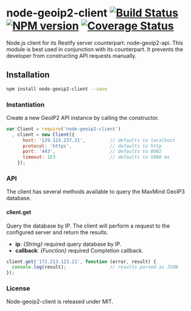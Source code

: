 # node-geoip2-client [![Build Status][status]](https://travis-ci.org/observing/node-geoip2-client) [![NPM version][npmimgurl]](http://npmjs.org/package/node-geoip2-client) [![Coverage Status][coverage]](http://coveralls.io/r/observing/node-geoip2-client?branch=master)

[status]: https://travis-ci.org/observing/node-geoip2-client.png?branch=master
[npmimgurl]: https://badge.fury.io/js/node-geoip2-client.png
[coverage]: http://coveralls.io/repos/observing/node-geoip2-client/badge.png?branch=master

Node.js client for its Restify server counterpart: node-geoip2-api. This
module is best used in conjunction with its counterpart. It prevents
the developer from constructing API requests manually.

## Installation

```sh
npm install node-geoip2-client --save
```

### Instantiation

Create a new GeoIP2 API instance by calling the constructor.

```js
var Client = require('node-geoip2-client')
  , client = new Client({
      host: '129.123.237.21',         // defaults to localhost
      protocol: 'https',              // defaults to http
      port: '443',                    // defaults to 8082
      timeout: 1E3                    // defaults to 5000 ms
    });
```

### API

The client has several methods available to query the MaxMind GeoIP3 database.

#### client.get

Query the database by IP. The client will perform a request to the
configured server and return the results.

- **ip**: _{String}_ required query database by IP.
- **callback**: _{Function}_ required Completion callback.

```js
client.get('172.213.123.21', function (error, result) {
  console.log(result);                // results parsed as JSON
});
```

### License

Node-geoip2-client is released under MIT.